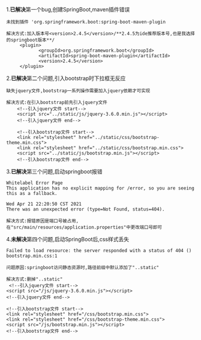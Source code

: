 1.**已解决**第一个bug,创建SpringBoot,maven插件错误
    
    未找到插件 'org.springframework.boot:spring-boot-maven-plugin
    
    解决方式:加入版本号<version>2.4.5</version>/**2.4.5为ide推荐版本号,也是我选择的springboot版本**/
         <plugin>
                <groupId>org.springframework.boot</groupId>
                <artifactId>spring-boot-maven-plugin</artifactId>
                <version>2.4.5</version>
         </plugin>

2.**已解决**第二个问题,引入bootstrap时下拉框无反应
    
    缺失jquery文件,bootstrap一系列操作需要加入jquery依赖才可实现
    
    解决方式:在引入bootstrap前先引入jquery文件
        <!--引入jquery文件 start-->
        <script src="../static/js/jquery-3.6.0.min.js"></script>
        <!--引入jquery文件 end-->
    
        <!--引入bootstrap文件 start-->
        <link rel="stylesheet" href="../static/css/bootstrap-theme.min.css">
        <link rel="stylesheet" href="../static/css/bootstrap.min.css">
        <script src="../static/js/bootstrap.min.js"></script>
        <!--引入bootstrap文件 end-->

3.**已解决**第三个问题,启动springboot报错

    Whitelabel Error Page
    This application has no explicit mapping for /error, so you are seeing this as a fallback.
    
    Wed Apr 21 22:20:50 CST 2021
    There was an unexpected error (type=Not Found, status=404).
    
    解决方式:报错原因是端口号被占用,在"src/main/resources/application.properties"中更改端口号即可

4.**未解决**第四个问题,启动SpringBoot后,css样式丢失
    
    Failed to load resource: the server responded with a status of 404 () bootstrap.min.css:1
    
    问题原因:springboot访问静态资源时,路径前缀中默认添加了"..static"
    
    解决方式:删掉"..static"
     <!--引入jquery文件 start-->
    <script src="/js/jquery-3.6.0.min.js"></script>
    <!--引入jquery文件 end-->
    
    <!--引入bootstrap文件 start-->
    <link rel="stylesheet" href="/css/bootstrap.min.css">
    <link rel="stylesheet" href="/css/bootstrap-theme.min.css">
    <script src="/js/bootstrap.min.js"></script>
    <!--引入bootstrap文件 end-->

    


